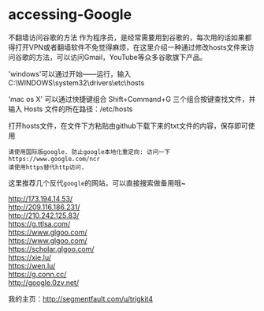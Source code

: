 accessing-Google
================

不翻墙访问谷歌的方法
作为程序员，是经常需要用到谷歌的，每次用的话如果都得打开VPN或者翻墙软件不免觉得麻烦，在这里介绍一种通过修改hosts文件来访问谷歌的方法，可以访问Gmail，YouTube等众多谷歌旗下产品。

'windows'可以通过开始——运行，输入C:\WINDOWS\system32\drivers\etc\hosts



'mac os X' 可以通过快捷键组合 Shift+Command+G 三个组合按键查找文件，并输入 Hosts 文件的所在路径：/etc/hosts


打开hosts文件，在文件下方粘贴由github下载下来的txt文件的内容，保存即可使用


    请使用国际版google. 防止google本地化重定向: 访问一下https://www.google.com/ncr
    请使用https替代http访问.
这里推荐几个反代`google`的网站，可以直接搜索做备用哦~

http://173.194.14.53/<br/>
http://209.116.186.231/<br/>
http://210.242.125.83/<br/>
https://g.ttlsa.com/<br/>
https://www.glgoo.com/<br/>
https://www.glgoo.com/<br/>
https://scholar.glgoo.com/<br/>
https://xie.lu/<br/>
https://wen.lu/<br/>
https://g.conn.cc/<br/>
http://google.0zv.net/<br/>





我的主页：http://segmentfault.com/u/trigkit4
